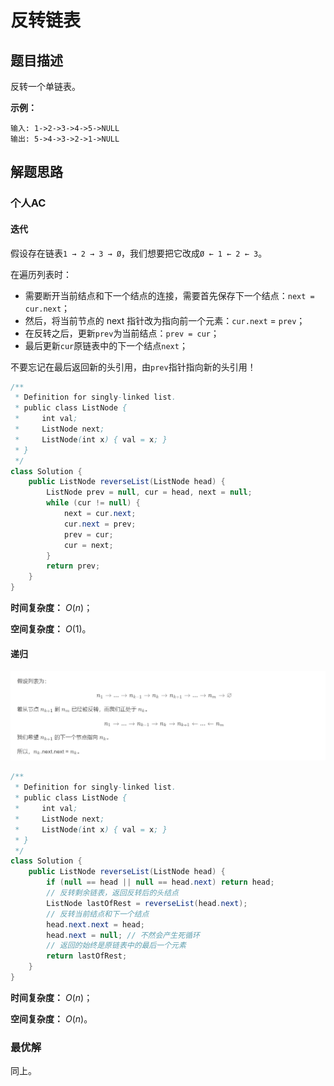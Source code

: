 # 反转链表

## 题目描述

反转一个单链表。

**示例：**

```
输入: 1->2->3->4->5->NULL
输出: 5->4->3->2->1->NULL
```

## 解题思路

### 个人AC

#### 迭代

假设存在链表`1 → 2 → 3 → Ø`，我们想要把它改成`Ø ← 1 ← 2 ← 3`。

在遍历列表时：

- 需要断开当前结点和下一个结点的连接，需要首先保存下一个结点：`next = cur.next`；
- 然后，将当前节点的 next 指针改为指向前一个元素：`cur.next` = `prev`；
- 在反转之后，更新`prev`为当前结点：`prev = cur`；
- 最后更新`cur`原链表中的下一个结点`next`；

不要忘记在最后返回新的头引用，由`prev`指针指向新的头引用！

```Java
/**
 * Definition for singly-linked list.
 * public class ListNode {
 *     int val;
 *     ListNode next;
 *     ListNode(int x) { val = x; }
 * }
 */
class Solution {
    public ListNode reverseList(ListNode head) {
        ListNode prev = null, cur = head, next = null;
        while (cur != null) {
            next = cur.next;
            cur.next = prev;
            prev = cur;
            cur = next;
        }
        return prev;
    }
}
```

**时间复杂度：** $O(n)$；

**空间复杂度：** $O(1)$。

#### 递归

![1569121306744](assets/1569121306744.png)

```Java
/**
 * Definition for singly-linked list.
 * public class ListNode {
 *     int val;
 *     ListNode next;
 *     ListNode(int x) { val = x; }
 * }
 */
class Solution {
    public ListNode reverseList(ListNode head) {
        if (null == head || null == head.next) return head;
        // 反转剩余链表，返回反转后的头结点
        ListNode lastOfRest = reverseList(head.next);
        // 反转当前结点和下一个结点
        head.next.next = head;
        head.next = null; // 不然会产生死循环
        // 返回的始终是原链表中的最后一个元素
        return lastOfRest;
    }
}
```

**时间复杂度：** $O(n)$；

**空间复杂度：** $O(n)$。

### 最优解

同上。
